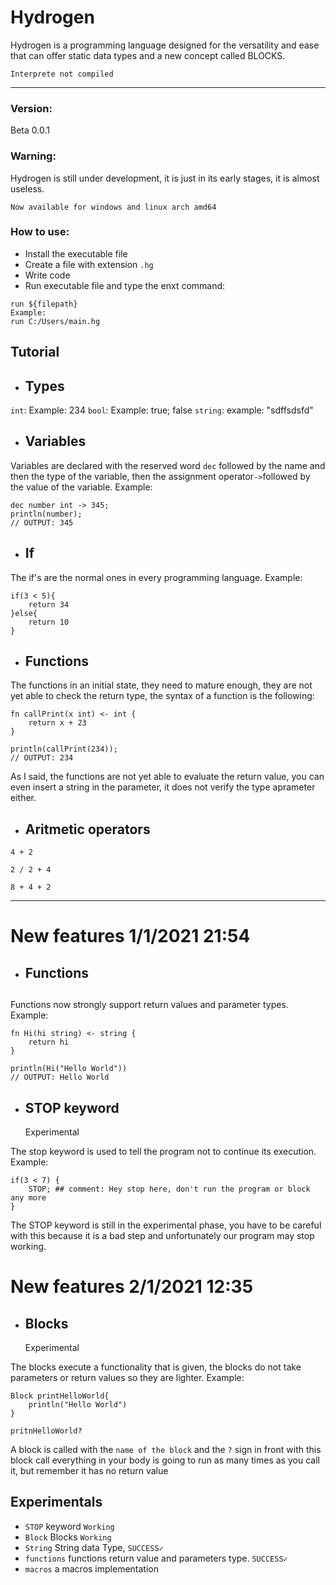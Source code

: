 # Hydrogen 

Hydrogen is a programming language designed for the versatility and ease that can offer static data types and a new concept called BLOCKS.

`Interprete not compiled`

---

### Version:
Beta 0.0.1

### Warning:
Hydrogen is still under development, it is just in its early stages, it is almost useless.

`Now available for windows and linux arch amd64`

### How to use:
- Install the executable file
- Create a file with extension `.hg`
- Write code
- Run executable file and type the enxt command:
```
run ${filepath}
Example:
run C:/Users/main.hg
```

## Tutorial
- <h2>Types</h2>
`int`: Example: 234
`bool`: Example: true; false
`string`: example: "sdffsdsfd"
- <h2>Variables</h2>
Variables are declared with the reserved word `dec` followed by the name and then the type of the variable, then the assignment operator` -> `followed by the value of the variable. 
Example:
```
dec number int -> 345;
println(number); 
// OUTPUT: 345
```
- <h2>If</h2>
The if's are the normal ones in every programming language. Example:
```
if(3 < 5){
    return 34
}else{
    return 10
}
```

- <h2>Functions</h2>
The functions in an initial state, they need to mature enough, they are not yet able to check the return type, the syntax of a function is the following:
```
fn callPrint(x int) <- int {
    return x + 23
}

println(callPrint(234));
// OUTPUT: 234
```
As I said, the functions are not yet able to evaluate the return value, you can even insert a string in the parameter, it does not verify the type aprameter either.

- <h2>Aritmetic operators</h2>
```
4 + 2

2 / 2 + 4

8 + 4 + 2
```
---

# New features 1/1/2021 21:54
- <h2>Functions<h2> 
Functions now strongly support return values ​​and parameter types. Example:
```hg
fn Hi(hi string) <- string {
    return hi
}

println(Hi("Hello World"))
// OUTPUT: Hello World
```

- <h2>STOP keyword</h2> Experimental
The stop keyword is used to tell the program not to continue its execution. Example:
```hg
if(3 < 7) {
    STOP; ## comment: Hey stop here, don't run the program or block any more
}
```
The STOP keyword is still in the experimental phase, you have to be careful with this because it is a bad step and unfortunately our program may stop working.

# New features 2/1/2021 12:35
- <h2>Blocks</h2> Experimental
The blocks execute a functionality that is given, the blocks do not take parameters or return values so they are lighter. Example:
```hg
Block printHelloWorld{
    println("Hello World")
}

pritnHelloWorld?
```
A block is called with the `name of the block` and the `?` sign in front with this block call everything in your body is going to run as many times as you call it, but remember it has no return value

## Experimentals
- `STOP` keyword `Working`
- `Block` Blocks `Working`
- `String` String data Type, `SUCCESS✓`
- `functions` functions return value and parameters type. `SUCCESS✓`
- `macros` a macros implementation